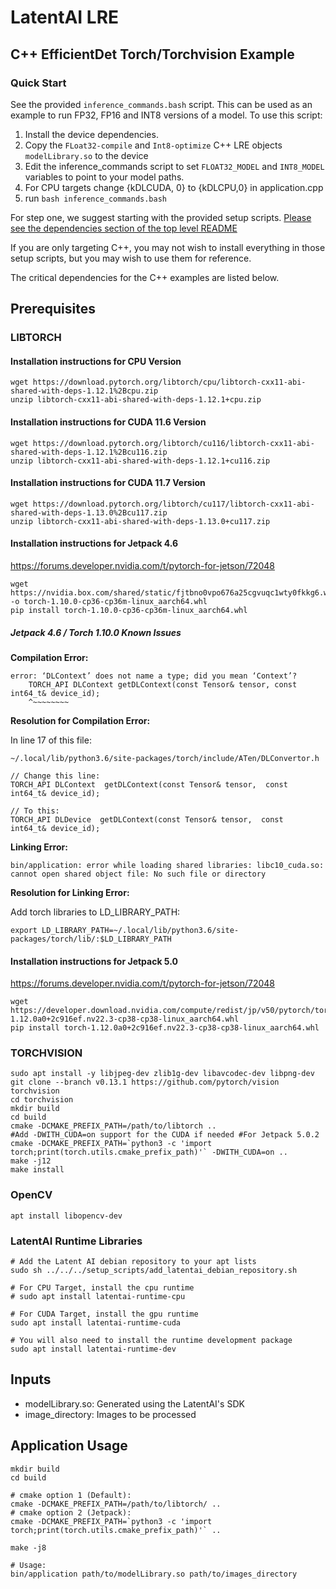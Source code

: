 # LatentAI LRE 

## C++ EfficientDet Torch/Torchvision Example

### Quick Start
See the provided `inference_commands.bash` script.  This can be used as an example to run FP32, FP16 and INT8 versions of a model.  To use this script:

1. Install the device dependencies.
2. Copy the `FLoat32-compile` and `Int8-optimize` C++ LRE objects `modelLibrary.so` to the device
3. Edit the inference_commands script to set `FLOAT32_MODEL` and `INT8_MODEL` variables to point to your model paths.
4. For CPU targets change {kDLCUDA, 0} to {kDLCPU,0} in application.cpp
5. run `bash inference_commands.bash`

For step one,  we suggest starting with the provided setup scripts. [Please see the dependencies section of the top level README](../../README.md)

If you are only targeting C++, you may not wish to install everything in those setup scripts, but you may wish to use them for reference.

The critical dependencies for the C++ examples are listed below.

## Prerequisites 

### LIBTORCH
#### Installation instructions for CPU Version
    
    wget https://download.pytorch.org/libtorch/cpu/libtorch-cxx11-abi-shared-with-deps-1.12.1%2Bcpu.zip
    unzip libtorch-cxx11-abi-shared-with-deps-1.12.1+cpu.zip


#### Installation instructions for CUDA 11.6 Version
    
    wget https://download.pytorch.org/libtorch/cu116/libtorch-cxx11-abi-shared-with-deps-1.12.1%2Bcu116.zip
    unzip libtorch-cxx11-abi-shared-with-deps-1.12.1+cu116.zip


#### Installation instructions for CUDA 11.7 Version
    
    wget https://download.pytorch.org/libtorch/cu117/libtorch-cxx11-abi-shared-with-deps-1.13.0%2Bcu117.zip
    unzip libtorch-cxx11-abi-shared-with-deps-1.13.0+cu117.zip

#### Installation instructions for Jetpack 4.6
https://forums.developer.nvidia.com/t/pytorch-for-jetson/72048

    wget https://nvidia.box.com/shared/static/fjtbno0vpo676a25cgvuqc1wty0fkkg6.whl -o torch-1.10.0-cp36-cp36m-linux_aarch64.whl
    pip install torch-1.10.0-cp36-cp36m-linux_aarch64.whl

##### Jetpack 4.6 / Torch 1.10.0 Known Issues

 **Compilation Error:**

```
error: ‘DLContext’ does not name a type; did you mean ‘Context’?  
    TORCH_API DLContext getDLContext(const Tensor& tensor, const int64_t& device_id);  
    ^~~~~~~~~
```
**Resolution for Compilation Error:**

  In line 17 of this file:
  
  `~/.local/lib/python3.6/site-packages/torch/include/ATen/DLConvertor.h`
```
// Change this line:
TORCH_API DLContext  getDLContext(const Tensor& tensor,  const  int64_t& device_id);

// To this:
TORCH_API DLDevice  getDLContext(const Tensor& tensor,  const  int64_t& device_id);
```
**Linking Error:**

```bin/application: error while loading shared libraries: libc10_cuda.so: cannot open shared object file: No such file or directory```
  
**Resolution for Linking Error:**

Add torch libraries to LD_LIBRARY_PATH:

```
export LD_LIBRARY_PATH=~/.local/lib/python3.6/site-packages/torch/lib/:$LD_LIBRARY_PATH
```

  

#### Installation instructions for Jetpack 5.0
https://forums.developer.nvidia.com/t/pytorch-for-jetson/72048

    wget https://developer.download.nvidia.com/compute/redist/jp/v50/pytorch/torch-1.12.0a0+2c916ef.nv22.3-cp38-cp38-linux_aarch64.whl
    pip install torch-1.12.0a0+2c916ef.nv22.3-cp38-cp38-linux_aarch64.whl
 

### TORCHVISION
    sudo apt install -y libjpeg-dev zlib1g-dev libavcodec-dev libpng-dev
    git clone --branch v0.13.1 https://github.com/pytorch/vision torchvision
    cd torchvision
    mkdir build 
    cd build
    cmake -DCMAKE_PREFIX_PATH=/path/to/libtorch .. 
    #Add -DWITH_CUDA=on support for the CUDA if needed #For Jetpack 5.0.2 cmake -DCMAKE_PREFIX_PATH=`python3 -c 'import torch;print(torch.utils.cmake_prefix_path)'` -DWITH_CUDA=on .. 
    make -j12
    make install

### OpenCV
    apt install libopencv-dev

### LatentAI Runtime Libraries
```
# Add the Latent AI debian repository to your apt lists
sudo sh ../../../setup_scripts/add_latentai_debian_repository.sh

# For CPU Target, install the cpu runtime
# sudo apt install latentai-runtime-cpu

# For CUDA Target, install the gpu runtime
sudo apt install latentai-runtime-cuda

# You will also need to install the runtime development package
sudo apt install latentai-runtime-dev
```

## Inputs
- modelLibrary.so: Generated using the LatentAI's SDK
- image_directory: Images to be processed

## Application Usage
    mkdir build 
    cd build
    
    # cmake option 1 (Default):
    cmake -DCMAKE_PREFIX_PATH=/path/to/libtorch/ .. 
    # cmake option 2 (Jetpack):
    cmake -DCMAKE_PREFIX_PATH=`python3 -c 'import torch;print(torch.utils.cmake_prefix_path)'` ..

    make -j8

    # Usage:
    bin/application path/to/modelLibrary.so path/to/images_directory 
